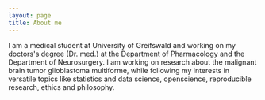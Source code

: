 ```yaml
---
layout: page
title: About me
---
```


I am a medical student at University of Greifswald and working on my doctors's degree (Dr. med.) at the Department of Pharmacology and the Department of Neurosurgery.  I am working on research about the malignant brain tumor glioblastoma multiforme, while following my interests in versatile topics like statistics and data science, openscience, reproducible research, ethics and philosophy.
